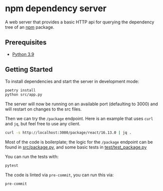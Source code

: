 # npm dependency server

A web server that provides a basic HTTP api for querying the dependency
tree of an [npm](https://npmjs.org) package.

## Prerequisites

* [Python 3.9](https://www.python.org/downloads/release/python-399/)

## Getting Started

To install dependencies and start the server in development mode:

```sh
poetry install
python src/app.py
```

The server will now be running on an available port (defaulting to 3000) and
will restart on changes to the src files.

Then we can try the `/package` endpoint. Here is an example that uses `curl` and
`jq`, but feel free to use any client.

```sh
curl -s http://localhost:3000/package/react/16.13.0 | jq .
```

Most of the code is boilerplate; the logic for the `/package` endpoint can be
found in [src/package.py](src/package.py), and some basic tests in
[test/test_package.py](test/test_package.py)

You can run the tests with:

```sh
pytest
```

The code is linted via `pre-commit`, you can run this via:

```sh
pre-commit
```
